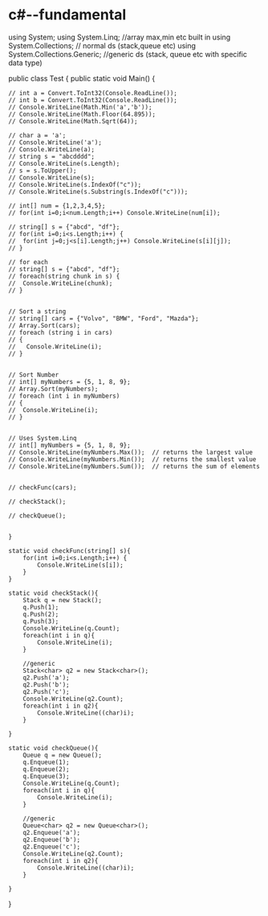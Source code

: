 # c#--fundamental

using System;
using System.Linq; //array max,min etc built in 
using System.Collections; // normal ds (stack,queue etc)
using System.Collections.Generic; //generic ds (stack, queue etc with specific data type)

public class Test
{
	public static void Main()
	{
		
    // int a = Convert.ToInt32(Console.ReadLine());
    // int b = Convert.ToInt32(Console.ReadLine());
    // Console.WriteLine(Math.Min('a','b'));
	// Console.WriteLine(Math.Floor(64.895));
	// Console.WriteLine(Math.Sqrt(64));
	 
	// char a = 'a';
	// Console.WriteLine('a');
	// Console.WriteLine(a);
	// string s = "abcdddd";
	// Console.WriteLine(s.Length);
	// s = s.ToUpper();
	// Console.WriteLine(s);
	// Console.WriteLine(s.IndexOf("c"));
	// Console.WriteLine(s.Substring(s.IndexOf("c")));

	// int[] num = {1,2,3,4,5};
	// for(int i=0;i<num.Length;i++) Console.WriteLine(num[i]);
	
	// string[] s = {"abcd", "df"};
	// for(int i=0;i<s.Length;i++) {
	// 	for(int j=0;j<s[i].Length;j++) Console.WriteLine(s[i][j]);
	// }
	
	// for each
	// string[] s = {"abcd", "df"};
	// foreach(string chunk in s) {
	// 	Console.WriteLine(chunk);
	// }
	
	
	// Sort a string
    // string[] cars = {"Volvo", "BMW", "Ford", "Mazda"};
	// Array.Sort(cars);
	// foreach (string i in cars)
	// {
	// 	 Console.WriteLine(i);
	// }
	

	// Sort Number
	// int[] myNumbers = {5, 1, 8, 9};
	// Array.Sort(myNumbers);
	// foreach (int i in myNumbers)
	// {
	// 	Console.WriteLine(i);
	// }
	
	
	// Uses System.Linq
	// int[] myNumbers = {5, 1, 8, 9};
    // Console.WriteLine(myNumbers.Max());  // returns the largest value
    // Console.WriteLine(myNumbers.Min());  // returns the smallest value
    // Console.WriteLine(myNumbers.Sum());  // returns the sum of elements
	
	
	// checkFunc(cars);
	
	// checkStack();
	
    // checkQueue();
	
	
	}
	
	static void checkFunc(string[] s){
		for(int i=0;i<s.Length;i++) {
			Console.WriteLine(s[i]);
		}
	}
	
	static void checkStack(){
		Stack q = new Stack();
		q.Push(1);
		q.Push(2);
		q.Push(3);
		Console.WriteLine(q.Count);
		foreach(int i in q){
			Console.WriteLine(i);
		}
		
		//generic
		Stack<char> q2 = new Stack<char>();
		q2.Push('a');
		q2.Push('b');
		q2.Push('c');
		Console.WriteLine(q2.Count);
		foreach(int i in q2){
			Console.WriteLine((char)i);
		}
	
	}
	
	static void checkQueue(){
		Queue q = new Queue();
		q.Enqueue(1);
		q.Enqueue(2);
		q.Enqueue(3);
		Console.WriteLine(q.Count);
		foreach(int i in q){
			Console.WriteLine(i);
		}
		
		//generic
		Queue<char> q2 = new Queue<char>();
		q2.Enqueue('a');
		q2.Enqueue('b');
		q2.Enqueue('c');
		Console.WriteLine(q2.Count);
		foreach(int i in q2){
			Console.WriteLine((char)i);
		}
	
	}
	
	
	
}

